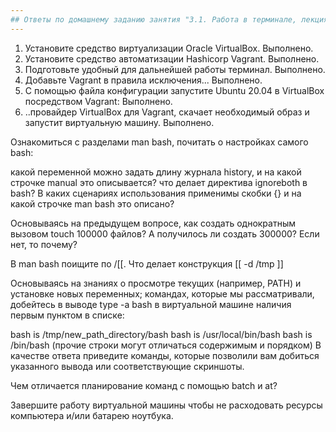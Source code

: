 ```yaml
---
## Ответы по домашнему заданию занятия "3.1. Работа в терминале, лекция 1" 
---
```


1. Установите средство виртуализации Oracle VirtualBox. Выполнено.  
2. Установите средство автоматизации Hashicorp Vagrant. Выполнено.   
3. Подготовьте удобный для дальнейшей работы терминал. Выполнено.  
4. Добавьте Vagrant в правила исключения... Выполнено.  
5. С помощью файла конфигурации запустите Ubuntu 20.04 в VirtualBox посредством Vagrant:  Выполнено.  
6. ..провайдер VirtualBox для Vagrant, скачает необходимый образ и запустит виртуальную машину. Выполнено.  



Ознакомиться с разделами man bash, почитать о настройках самого bash:



какой переменной можно задать длину журнала history, и на какой строчке manual это описывается?
что делает директива ignoreboth в bash?
В каких сценариях использования применимы скобки {} и на какой строчке man bash это описано?

Основываясь на предыдущем вопросе, как создать однократным вызовом touch 100000 файлов? А получилось ли создать 300000? Если нет, то почему?

В man bash поищите по /\[\[. Что делает конструкция [[ -d /tmp ]]

Основываясь на знаниях о просмотре текущих (например, PATH) и установке новых переменных; командах, которые мы рассматривали, добейтесь в выводе type -a bash в виртуальной машине наличия первым пунктом в списке:

bash is /tmp/new_path_directory/bash
bash is /usr/local/bin/bash
bash is /bin/bash
(прочие строки могут отличаться содержимым и порядком) В качестве ответа приведите команды, которые позволили вам добиться указанного вывода или соответствующие скриншоты.

Чем отличается планирование команд с помощью batch и at?

Завершите работу виртуальной машины чтобы не расходовать ресурсы компьютера и/или батарею ноутбука.


